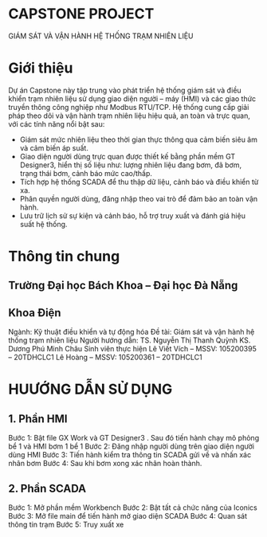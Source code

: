# CAPSTONE PROJECT
GIÁM SÁT VÀ VẬN HÀNH HỆ THỐNG TRẠM NHIÊN LIỆU
# Giới thiệu
Dự án Capstone này tập trung vào phát triển hệ thống giám sát và điều khiển trạm nhiên liệu sử dụng giao diện người – máy (HMI) và các giao thức truyền thông công nghiệp như Modbus RTU/TCP. Hệ thống cung cấp giải pháp theo dõi và vận hành trạm nhiên liệu hiệu quả, an toàn và trực quan, với các tính năng nổi bật sau:
  - Giám sát mức nhiên liệu theo thời gian thực thông qua cảm biến siêu âm và cảm biến áp suất.
  - Giao diện người dùng trực quan được thiết kế bằng phần mềm GT Designer3, hiển thị số liệu như: lượng nhiên liệu đang bơm, đã bơm, trạng thái bơm, cảnh báo mức cao/thấp.
  -	Tích hợp hệ thống SCADA để thu thập dữ liệu, cảnh báo và điều khiển từ xa.
  -	Phân quyền người dùng, đăng nhập theo vai trò để đảm bảo an toàn vận hành.
  -	Lưu trữ lịch sử sự kiện và cảnh báo, hỗ trợ truy xuất và đánh giá hiệu suất hệ thống.


# Thông tin chung 
  ## Trường Đại học Bách Khoa – Đại học Đà Nẵng
  ## Khoa Điện
  Ngành: Kỹ thuật điều khiển và tự động hóa
  Đề tài: Giám sát và vận hành hệ thống trạm nhiên liệu
  Người hướng dẫn: TS. Nguyễn Thị Thanh Quỳnh 
                   KS. Dương Phú Minh Châu
  Sinh viên thực hiện
  Lê Viết Vích – MSSV: 105200395 – 20TDHCLC1
  Lê Hoàng – MSSV: 105200361 – 20TDHCLC1

# HUƯỚNG DẪN SỬ DỤNG
  ## 1. Phần HMI
  Bước 1: Bật file GX Work và GT Designer3 . Sau đó tiến hành chạy mô phỏng bể 1 và HMI bơm 1 bể 1
  Bước 2: Đăng nhập người dùng trên giao diện người dùng HMI
  Bước 3: Tiến hành kiểm tra thông tin SCADA gửi về và nhấn xác nhân bơm
  Bước 4: Sau khi bơm xong xác nhân hoàn thành.
  ## 2. Phần SCADA
  Bước 1: Mở phần mềm Workbench
  Bước 2: Bật tất cả chức năng của Iconics
  Bước 3: Mở file main để tiến hành mở giao diện SCADA
  Bước 4: Quan sát thông tin trạm
  Bước 5: Truy xuất xe
   




